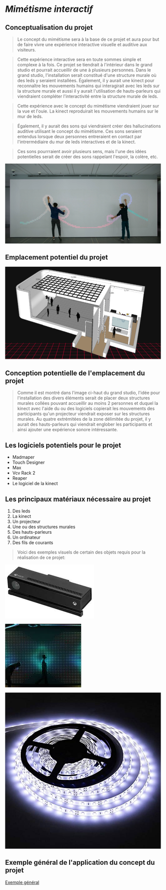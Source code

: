 # *Mimétisme interactif*

## Conceptualisation du projet

>Le concept du mimétisme sera à la base de ce projet et aura pour but de faire vivre une expérience interactive visuelle et auditive aux visiteurs.


>Cette expérience interactive sera en toute sommes simple et complexe à la fois. Ce projet se tiendrait à l'intérieur dans le grand studio et pourrait accueillir de une à plusieurs personnes. Dans le grand studio, l'installation serait constitué d'une structure murale où des leds y seraient installées. Également, il y aurait une kinect pour reconnaître les mouvements humains qui interagirait avec les leds sur la structure murale et aussi il y aurait l'utilisation de hauts-parleurs qui viendraient compléter l'interactivité entre la structure murale de leds.


>Cette expérience avec le concept du mimétisme viendraient jouer sur la vue et l'ouie. La kinect reproduirait les mouvements humains sur le mur de leds.

>Également, il y aurait des sons qui viendraient créer des hallucinations auditive utilisant le concept du mimétisme. Ces sons seraient entendus lorsque deux personnes entreraient en contact par l'intrermédiaire du mur de leds interactives et de la kinect.

>Ces sons pourrraient avoir plusieurs sens, mais l'une des idées potentielles serait de créer des sons rappelant l'espoir, la colère, etc.


![connexion](/image_mimetisme/mur_leds.webp)

## Emplacement potentiel du projet

![grand studio](image_mimetisme/grand_studio.png)

## Conception potentielle de l'emplacement du projet

>Comme il est montré dans l'image ci-haut du grand studio, l'idée pour l'installation des divers éléments serait de placer deux structures murales collées pouvant accueillir au moins 2 personnes et duquel la kinect avec l'aide du ou des logiciels copierait les mouvements des participants qu'un projecteur viendrait exposer sur les structures murales.
>Au quatre extrémitées de la zone délimitée du projet, il y aurait des hauts-parleurs qui viendrait englober les participants et ainsi ajouter une expérience sonore intéressante.

## Les logiciels potentiels pour le projet

- Madmaper
- Touch Designer
- Max
- Vcv Rack 2
- Reaper
- Le logiciel de la kinect

## Les principaux matériaux nécessaire au projet

1. Des leds
2. La kinect
3. Un projecteur
4. Une ou des structures murales
5. Des hauts-parleurs
6. Un ordinateur
7. Des fils de courants

>Voici des exemples visuels de certain des objets requis pour la réalisation de ce projet:

![kinect](image_mimetisme/kinect.jfif)

![mur de leds](image_mimetisme/leds.jfif)

![rouleau de leds](image_mimetisme/rouleau_leds.jpg)

## Exemple général de l'application du concept du projet

[Exemple général](https://www.youtube.com/watch?v=rtRscfX8O44)




